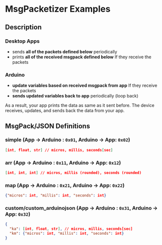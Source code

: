 # MsgPacketizer Examples

## Description

### Desktop Apps

- sends **all of the packets defined below** periodically
- prints **all of the received msgpack defined below** If they receive the packets

### Arduino

- **update variables based on received msgpack from app** If they receive the packets
- **sends updated variables back to app** periodically (loop back)

As a result, your app prints the data as same as it sent before. The device receives, updates, and sends back the data from your app.

## MsgPack/JSON Definitions

### simple (App → Arduino : `0x01`, Arduino → App: `0x02`)

```json
[int, float, str] // micros, millis, seconds[sec]
```

### arr (App → Arduino : `0x11`, Arduino → App: `0x12`)

```json
[int, int, int] // micros, millis (rounded), seconds (rounded)
```

### map (App → Arduino : `0x21`, Arduino → App: `0x22`)

```json
{"micros": int, "millis": int, "seconds": int}
```

### custom/custom_arduinojson (App → Arduino : `0x31`, Arduino → App: `0x32`)

```json
{
  "ka": [int, float, str], // micros, millis, seconds[sec]
  "km": {"micros": int, "millis": int, "seconds": int}
}
```
